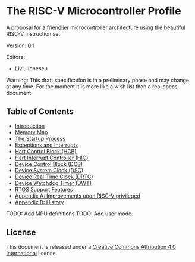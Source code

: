 # The RISC-V Microcontroller Profile

A proposal for a friendlier microcontroller architecture using the beautiful RISC-V instruction set.

Version: 0.1

Editors:
* Liviu Ionescu

Warning: This draft specification is in a preliminary phase and may change at any time. For the moment it is more like a wish list than a real specs document.


## Table of Contents

* [Introduction](introduction.md)
* [Memory Map](memory-map.md)
* [The Startup Process](startup.md)
* [Exceptions and Interrupts](exceptions-and-interrupts.md)
* [Hart Control Block (HCB)](hart-control-block.md)
* [Hart Interrupt Controller (HIC)](interrupt-controller.md)
* [Device Control Block (DCB)](device-control-block.md)
* [Device System Clock (DSC)](system-clock.md)
* [Device Real-Time Clock (DRTC)](real-time-clock.md)
* [Device Watchdog Timer (DWT)]()
* [RTOS Support Features](rtos-support-features.md)
* [Appendix A: Improvements upon RISC-V privileged](improvements-upon-privileged.md)
* [Appendix B: History](history.md)

TODO: Add MPU definitions
TODO: Add user mode.

## License

This document is released under a [Creative Commons Attribution 4.0 International](https://creativecommons.org/licenses/by/4.0/legalcode) license.
